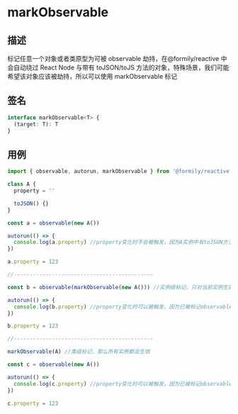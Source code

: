 # markObservable

## 描述

标记任意一个对象或者类原型为可被 observable 劫持，在@formily/reactive 中会自动绕过 React Node 与带有 toJSON/toJS 方法的对象，特殊场景，我们可能希望该对象应该被劫持，所以可以使用 markObservable 标记

## 签名

```ts
interface markObservable<T> {
  (target: T): T
}
```

## 用例

```ts
import { observable, autorun, markObservable } from '@formily/reactive'

class A {
  property = ''

  toJSON() {}
}

const a = observable(new A())

autorun(() => {
  console.log(a.property) //property变化时不会被触发，因为A实例中有toJSON方法
})

a.property = 123

//--------------------------------------------

const b = observable(markObservable(new A())) //实例级标记，只对当前实例生效

autorun(() => {
  console.log(b.property) //property变化时可以被触发，因为已被标记observable
})

b.property = 123

//--------------------------------------------

markObservable(A) //类级标记，那么所有实例都会生效

const c = observable(new A())

autorun(() => {
  console.log(c.property) //property变化时可以被触发，因为已被标记observable
})

c.property = 123
```
